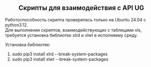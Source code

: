 <h2 align="center">Скрипты для взаимодействия с API UG</h2>

Работоспособность скрипта проверялась только на Ubuntu 24.04 с python3.12.<br>
Для выполнения скриптов, взаимодействующих с таблицами xls, требуется установка библиотек xlrd и xlwt в исполняему среду.

Установка библиотек:
1. sudo pip3 install xlrd --break-system-packages
2. sudo pip3 install xlwt --break-system-packages

